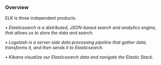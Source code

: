 ### **Overview**
ELK is three independent products.

•	*Elasticsearch is a distributed, JSON-based search and analytics engine, that allows us to  store the data and search.*

•	*Logstash is a server-side data processing pipeline that gather data, transforms it, and then sends it to Elasticsearch.*

•	*Kibana visualize our Elasticsearch data and navigate the Elastic Stack.*

